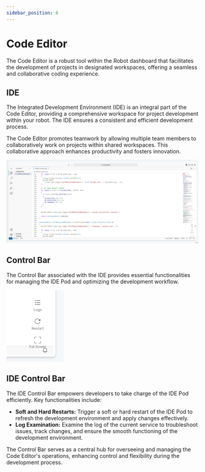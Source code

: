 ```yaml
---
sidebar_position: 6
---
```


# Code Editor

The Code Editor is a robust tool within the Robot dashboard that facilitates the development of projects in designated workspaces, offering a seamless and collaborative coding experience.

## IDE
The Integrated Development Environment (IDE) is an integral part of the Code Editor, providing a comprehensive workspace for project development within your robot. The IDE ensures a consistent and efficient development process.

The Code Editor promotes teamwork by allowing multiple team members to collaboratively work on projects within shared workspaces. This collaborative approach enhances productivity and fosters innovation.

![Code editor allows you to develop your projects in workspaces in your application. It is no different from MVC.](./img/code-editor.png)

## Control Bar
The Control Bar associated with the IDE provides essential functionalities for managing the IDE Pod and optimizing the development workflow.

![Control Bar](./img/code-editor-bar.png)

## IDE Control Bar
The IDE Control Bar empowers developers to take charge of the IDE Pod efficiently. Key functionalities include:

- **Soft and Hard Restarts:** Trigger a soft or hard restart of the IDE Pod to refresh the development environment and apply changes effectively.
- **Log Examination:** Examine the log of the current service to troubleshoot issues, track changes, and ensure the smooth functioning of the development environment.

The Control Bar serves as a central hub for overseeing and managing the Code Editor's operations, enhancing control and flexibility during the development process.

